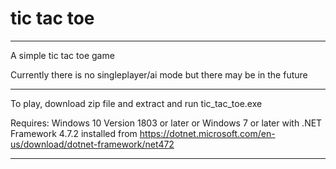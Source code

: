 # tic tac toe
-------------------------------------------------------------------------------------------------------------------

A simple tic tac toe game

Currently there is no singleplayer/ai mode but there may be in the future

--------------------------------------------------------------------------------------------------------------------

To play, download zip file and extract and run tic_tac_toe.exe

Requires:
Windows 10 Version 1803 or later
or Windows 7 or later with .NET Framework 4.7.2 installed from https://dotnet.microsoft.com/en-us/download/dotnet-framework/net472

--------------------------------------------------------------------------------------------------------------------
